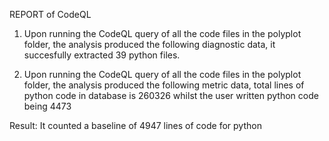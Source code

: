 REPORT of CodeQL

1) Upon running the CodeQL query of all the code files in the polyplot folder, the analysis produced the following
diagnostic data, it succesfully extracted 39 python files.

2) Upon running the CodeQL query of all the code files in the polyplot folder, the analysis produced the following
metric data, total lines of python code in database is 260326 whilst the user written python code being 4473

Result: It counted a baseline of 4947 lines of code for python
